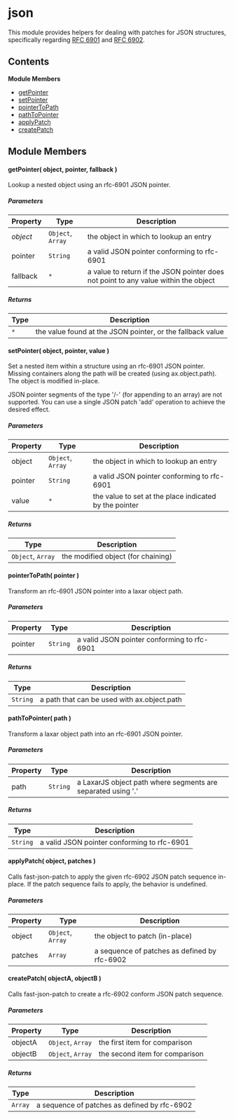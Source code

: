 
# json

This module provides helpers for dealing with patches for JSON structures, specifically regarding
[RFC 6901](https://tools.ietf.org/html/rfc6901) and [RFC 6902](https://tools.ietf.org/html/rfc6902).

## Contents

**Module Members**
- [getPointer](#getPointer)
- [setPointer](#setPointer)
- [pointerToPath](#pointerToPath)
- [pathToPointer](#pathToPointer)
- [applyPatch](#applyPatch)
- [createPatch](#createPatch)

## Module Members
#### <a name="getPointer"></a>getPointer( object, pointer, fallback )
Lookup a nested object using an rfc-6901 JSON pointer.

##### Parameters
| Property | Type | Description |
| -------- | ---- | ----------- |
| _object_ | `Object`, `Array` | the object in which to lookup an entry |
| pointer | `String` | a valid JSON pointer conforming to rfc-6901 |
| fallback | `*` | a value to return if the JSON pointer does not point to any value within the object |

##### Returns
| Type | Description |
| ---- | ----------- |
| `*` | the value found at the JSON pointer, or the fallback value |

#### <a name="setPointer"></a>setPointer( object, pointer, value )
Set a nested item within a structure using an rfc-6901 JSON pointer. Missing containers along the path
will be created (using ax.object.path). The object is modified in-place.

JSON pointer segments of the type '/-' (for appending to an array) are not supported. You can use a
single JSON patch 'add' operation to achieve the desired effect.

##### Parameters
| Property | Type | Description |
| -------- | ---- | ----------- |
| object | `Object`, `Array` | the object in which to lookup an entry |
| pointer | `String` | a valid JSON pointer conforming to rfc-6901 |
| value | `*` | the value to set at the place indicated by the pointer |

##### Returns
| Type | Description |
| ---- | ----------- |
| `Object`, `Array` | the modified object (for chaining) |

#### <a name="pointerToPath"></a>pointerToPath( pointer )
Transform an rfc-6901 JSON pointer into a laxar object path.

##### Parameters
| Property | Type | Description |
| -------- | ---- | ----------- |
| pointer | `String` | a valid JSON pointer conforming to rfc-6901 |

##### Returns
| Type | Description |
| ---- | ----------- |
| `String` | a path that can be used with ax.object.path |

#### <a name="pathToPointer"></a>pathToPointer( path )
Transform a laxar object path into an rfc-6901 JSON pointer.

##### Parameters
| Property | Type | Description |
| -------- | ---- | ----------- |
| path | `String` | a LaxarJS object path where segments are separated using '.' |

##### Returns
| Type | Description |
| ---- | ----------- |
| `String` | a valid JSON pointer conforming to rfc-6901 |

#### <a name="applyPatch"></a>applyPatch( object, patches )
Calls fast-json-patch to apply the given rfc-6902 JSON patch sequence in-place. If the patch sequence
fails to apply, the behavior is undefined.

##### Parameters
| Property | Type | Description |
| -------- | ---- | ----------- |
| object | `Object`, `Array` | the object to patch (in-place) |
| patches | `Array` | a sequence of patches as defined by rfc-6902 |

#### <a name="createPatch"></a>createPatch( objectA, objectB )
Calls fast-json-patch to create a rfc-6902 conform JSON patch sequence.

##### Parameters
| Property | Type | Description |
| -------- | ---- | ----------- |
| objectA | `Object`, `Array` | the first item for comparison |
| objectB | `Object`, `Array` | the second item for comparison |

##### Returns
| Type | Description |
| ---- | ----------- |
| `Array` | a sequence of patches as defined by rfc-6902 |
